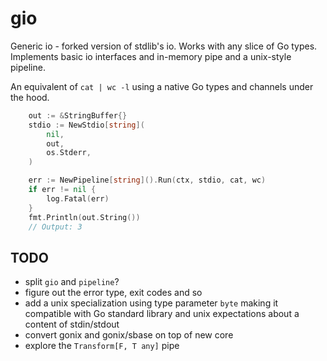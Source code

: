 # gio

Generic io - forked version of stdlib's io. Works with any slice of Go types.
Implements basic io interfaces and in-memory pipe and a unix-style pipeline.


An equivalent of `cat | wc -l` using a native Go types and channels under the hood.

```go
	out := &StringBuffer{}
	stdio := NewStdio[string](
		nil,
		out,
		os.Stderr,
	)

	err := NewPipeline[string]().Run(ctx, stdio, cat, wc)
	if err != nil {
		log.Fatal(err)
	}
	fmt.Println(out.String())
	// Output: 3
```

## TODO

 * split `gio` and `pipeline`?
 * figure out the error type, exit codes and so
 * add a unix specialization using type parameter `byte` making it compatible with
   Go standard library and unix expectations about a content of stdin/stdout
 * convert gonix and gonix/sbase on top of new core
 * explore the `Transform[F, T any]` pipe
